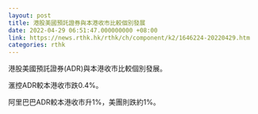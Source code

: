 ```yaml
---
layout: post
title: 港股美國預託證券與本港收市比較個別發展
date: 2022-04-29 06:51:47.000000000 +08:00
link: https://news.rthk.hk/rthk/ch/component/k2/1646224-20220429.htm
categories: rthk
---
```


港股美國預託證券(ADR)與本港收市比較個別發展。

滙控ADR較本港收市跌0.4%。

阿里巴巴ADR較本港收市升1%，美團則跌約1%。
